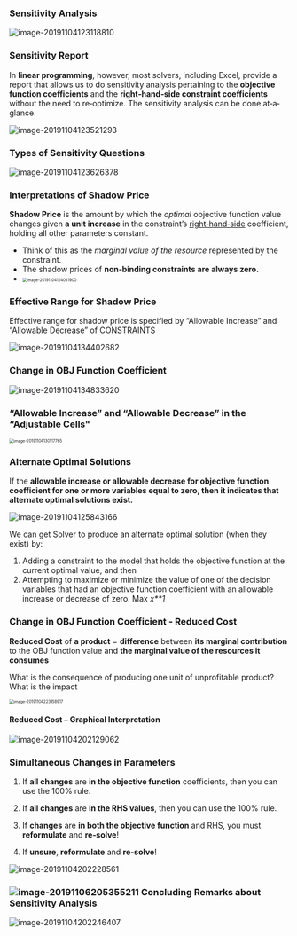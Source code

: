 ### **Sensitivity Analysis** 

![image-20191104123118810](1.05.03_Sensitivity_Analysis.assets/image-20191104123118810.png)

### **Sensitivity Report** 

In **linear programming**, however, most solvers, including Excel, provide a report that allows us to do sensitivity analysis pertaining to the **objective function coefficients** and the **right‐hand‐side constraint coefficients** without the need to re‐optimize. The sensitivity analysis can be done at‐a‐glance. 

![image-20191104123521293](1.05.03_Sensitivity_Analysis.assets/image-20191104123521293.png)

### **Types of Sensitivity Questions** 

![image-20191104123626378](1.05.03_Sensitivity_Analysis.assets/image-20191104123626378.png)

### **Interpretations of Shadow Price** 

**Shadow Price** is the amount by which the *optimal* objective function value changes given **a unit increase** in the constraint’s <u>right‐hand‐side</u> coefficient, holding all other parameters constant. 

- Think of this as the *marginal value of the resource* represented by the constraint. 
- The shadow prices of **non‐binding constraints are always zero.** 
- <img src="1.05.03_Sensitivity_Analysis.assets/image-20191104124051900.png" alt="image-20191104124051900" style="zoom:50%;" />

### **Effective Range for Shadow Price** 

Effective range for shadow price is specified by  “Allowable Increase” and “Allowable Decrease” of CONSTRAINTS 

![image-20191104134402682](1.05.03_Sensitivity_Analysis.assets/image-20191104134402682.png)

### **Change in OBJ Function Coefficient** 

![image-20191104134833620](1.05.03_Sensitivity_Analysis.assets/image-20191104134833620.png)



### “Allowable Increase” and “Allowable Decrease” in the “Adjustable Cells"

<img src="1.05.03_Sensitivity_Analysis.assets/image-20191104130117765.png" alt="image-20191104130117765" style="zoom:50%;" />



### **Alternate Optimal Solutions** 

If the **allowable increase or allowable decrease for objective function coefficient for one or more variables equal to zero, then it indicates that alternate optimal solutions exist.** 

![image-20191104125843166](1.05.03_Sensitivity_Analysis.assets/image-20191104125843166.png)

We can get Solver to produce an alternate optimal solution (when they exist) by: 

1. Adding a constraint to the model that holds the objective function at the current optimal value, and then 
2. Attempting to maximize or minimize the value of one of the decision variables that had an objective function coefficient with an allowable increase or decrease of zero. Max *x**1* 

### **Change in OBJ Function Coefficient ‐ Reduced Cost** 

**Reduced Cost** of **a product** = **difference** between **its marginal contribution** to the OBJ function value and **the marginal value of the resources it consumes** 

What is the consequence of producing one unit of unprofitable product? What is the impact 

<img src="1.05.03_Sensitivity_Analysis.assets/image-20191104223158917.png" alt="image-20191104223158917" style="zoom:50%;" />



#### **Reduced Cost – Graphical Interpretation** 

![image-20191104202129062](1.05.03_Sensitivity_Analysis.assets/image-20191104202129062.png)

### Simultaneous Changes in Parameters

1. If **all changes** are **in the objective function** coefficients, then you can use the 100% rule.
2. If **all changes** are **in the RHS values**, then you can use the 100% rule. 

3. If **changes** are **in both the objective function** and RHS, you must **reformulate** and **re‐solve**! 

4. If **unsure**, **reformulate** and **re‐solve**! 

![image-20191104202228561](1.05.03_Sensitivity_Analysis.assets/image-20191104202228561.png)

### ![image-20191106205355211](1.05.03_Sensitivity_Analysis.assets/image-20191106205355211.png)  Concluding Remarks about Sensitivity Analysis 

![image-20191104202246407](1.05.03_Sensitivity_Analysis.assets/image-20191104202246407.png)


